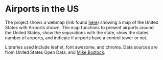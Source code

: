 # Airports in the US

The project shows a webmap (link found [here](https://rmatsunaga.github.io/us-airports/)) showing a map of the United States with Airports shown. The map functions to present airports around the United States, show the separations with the state, show the states' number of airports, and indicate if airports have a control tower or not.

Libraries used include leaflet, font awesome, and chroma. Data sources are from United States Open Data, and [Mike Bostock](https://bost.ocks.org/mike/).
